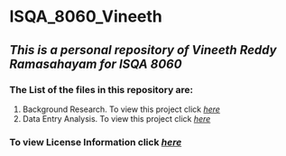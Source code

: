 # ISQA_8060_Vineeth

## _This is a personal repository of Vineeth Reddy Ramasahayam for ISQA 8060_ 

### The List of the files in this repository are:
1. Background Research.  To view this project click _[here](www.google.com)_ 
2. Data Entry Analysis.   To view this project click _[here](www.google.com)_

### To view License Information click _[here](https://github.com/vineethreddyramasa/ISQA_8060_Vineeth/blob/master/LICENSE)_
